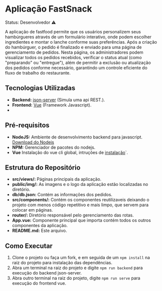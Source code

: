 # Aplicação FastSnack

Status: Desenvolvedor ⚠️


A aplicação de fastfood permite que os usuários personalizem seus hambúrgueres através de um formulário interativo, onde podem escolher ingredientes e montar o lanche conforme suas preferências. Após a criação do hambúrguer, o pedido é finalizado e enviado para uma página de gerenciamento de pedidos. Nesta página, os administradores podem visualizar todos os pedidos recebidos, verificar o status atual (como "preparando" ou "entregue"), além de permitir a exclusão ou atualização dos pedidos conforme necessário, garantindo um controle eficiente do fluxo de trabalho do restaurante.

## Tecnologias Utilizadas

- **Backend:**  <a href="https://www.npmjs.com/package/json-server">json-server</a> (Simula uma api REST.).
- **Frontend:** <a href="https://vuejs.org/guide/introduction.html">Vue</a> (Framework Javascript).
- 
## Pré-requisitos

- **NodeJS:** Ambiente de desenvolvimento backend para javascript. <a href="https://nodejs.org/pt">Download do Nodejs</a>
- **NPM:** Gerenciador de pacotes do nodejs.
- **Vue** Instalação do vue cli global, intruções de <a href="https://cli.vuejs.org/#getting-started">instalação</a>`.

## Estrutura do Repositório

- **src/views/:** Páginas principais da aplicação.
- **public/img/:** As imagens e o logo da aplicação estão localizadas no diretório.
- **db/db.json:** Contém as informações dos pedidos.
- **src/components/:** Contém os componentes reutilizaveis deixando o projeto com menos código repetitivo e mais limpo, que servem para colocar em páginas.
- **router/:** Diretório responsável pelo gerenciamento das rotas.
- **App.vue:** Componente principal que importa contém todos os outros componentes da aplicação.
- **README.md:** Este arquivo.

## Como Executar

1. Clone o projeto ou faça um fork, e em seguida de um ```npm install``` na raiz do projeto para instalação das dependências.
2. Abra um terminal na raiz do projeto e digite ```npm run backend``` para execução do backend json-server.
3. Abra outro terminal na raiz do projeto, digite ```npm run serve``` para execução do frontend vue.

